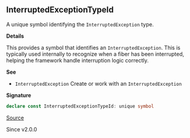 ## InterruptedExceptionTypeId

A unique symbol identifying the `InterruptedException` type.

**Details**

This provides a symbol that identifies an `InterruptedException`. This is
typically used internally to recognize when a fiber has been interrupted,
helping the framework handle interruption logic correctly.

**See**

- `InterruptedException` Create or work with an `InterruptedException`

**Signature**

```ts
declare const InterruptedExceptionTypeId: unique symbol
```

[Source](https://github.com/Effect-TS/effect/tree/main/packages/effect/src/Cause.ts#L99)

Since v2.0.0
